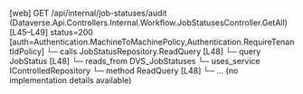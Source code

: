 [web] GET /api/internal/job-statuses/audit  (Dataverse.Api.Controllers.Internal.Workflow.JobStatusesController.GetAll)  [L45–L49] status=200 [auth=Authentication.MachineToMachinePolicy,Authentication.RequireTenantIdPolicy]
  └─ calls JobStatusRepository.ReadQuery [L48]
  └─ query JobStatus [L48]
    └─ reads_from DVS_JobStatuses
  └─ uses_service IControlledRepository<JobStatus>
    └─ method ReadQuery [L48]
      └─ ... (no implementation details available)

